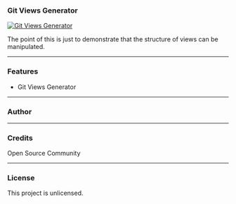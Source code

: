 ### Git Views Generator

[![Git Views Generator](https://hits.seeyoufarm.com/api/count/incr/badge.svg?url=https%3A%2F%2Fgithub.com%2Fcomplexorganizations%2Fgit-views-generator&count_bg=%2379C83D&title_bg=%23555555&icon=&icon_color=%23E7E7E7&title=hits&edge_flat=false)](https://github.com/complexorganizations/git-views-generator)

The point of this is just to demonstrate that the structure of views can be manipulated.

---
### Features
- Git Views Generator

---
### Author

---
### Credits
Open Source Community

---
### License

This project is unlicensed.

